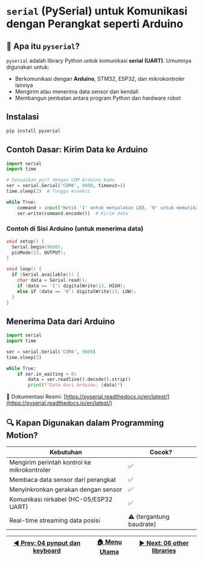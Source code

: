 # `serial` (PySerial) untuk Komunikasi dengan Perangkat seperti Arduino

## 📌 Apa itu `pyserial`?
`pyserial` adalah library Python untuk komunikasi **serial (UART)**. Umumnya digunakan untuk:
- Berkomunikasi dengan **Arduino**, STM32, ESP32, dan mikrokontroler lainnya
- Mengirim atau menerima data sensor dan kendali
- Membangun jembatan antara program Python dan hardware robot

## Instalasi
```bash
pip install pyserial
```

## Contoh Dasar: Kirim Data ke Arduino
```python
import serial
import time

# Sesuaikan port dengan COM Arduino kamu
ser = serial.Serial('COM4', 9600, timeout=1)  
time.sleep(2)  # Tunggu koneksi

while True:
    command = input("Ketik '1' untuk menyalakan LED, '0' untuk mematikan: ")
    ser.write(command.encode())  # Kirim data
```

### Contoh di Sisi Arduino (untuk menerima data)
```cpp
void setup() {
  Serial.begin(9600);
  pinMode(13, OUTPUT);
}

void loop() {
  if (Serial.available()) {
    char data = Serial.read();
    if (data == '1') digitalWrite(13, HIGH);
    else if (data == '0') digitalWrite(13, LOW);
  }
}
```

## Menerima Data dari Arduino
```python
import serial
import time

ser = serial.Serial('COM4', 9600)
time.sleep(2)

while True:
    if ser.in_waiting > 0:
        data = ser.readline().decode().strip()
        print(f"Data dari Arduino: {data}")
```

📄 Dokumentasi Resmi:
[https://pyserial.readthedocs.io/en/latest/](https://pyserial.readthedocs.io/en/latest/)

## 🔍 Kapan Digunakan dalam Programming Motion?

| Kebutuhan                                   | Cocok?                  |
| ------------------------------------------- | ----------------------- |
| Mengirim perintah kontrol ke mikrokontroler | ✅                       |
| Membaca data sensor dari perangkat          | ✅                       |
| Menyinkronkan gerakan dengan sensor         | ✅                       |
| Komunikasi nirkabel (HC-05/ESP32 UART)      | ✅                       |
| Real-time streaming data posisi             | ⚠️ (tergantung baudrate) |

| [◀️ Prev: 04 pynput dan keyboard](/04_pynput_keyboard/) | [🏠 Menu Utama](/) | [▶️ Next: 06 other libraries](/06_other_libraries) |
| ------------------------------------------------------ | ----------------- | ------------------------------------------------- |
